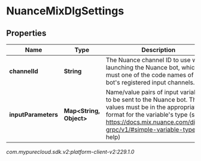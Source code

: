 # NuanceMixDlgSettings


## Properties

| Name | Type | Description | Notes |
| ------------ | ------------- | ------------- | ------------- |
| **channelId** | **String** | The Nuance channel ID to use when launching the Nuance bot, which must one of the code names of the bot's registered input channels. |  [optional] |
| **inputParameters** | **Map&lt;String, Object&gt;** | Name/value pairs of input variables to be sent to the Nuance bot. The values must be in the appropriate format for the variable's type (see https://docs.mix.nuance.com/dialog-grpc/v1/#simple-variable-types for help) |  [optional] |




_com.mypurecloud.sdk.v2:platform-client-v2:229.1.0_
